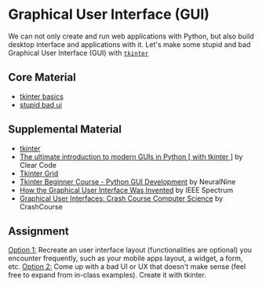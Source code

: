 # Graphical User Interface (GUI)
We can not only create and run web applications with Python, but also build desktop interface and applications with it. Let's make some stupid and bad Graphical User Interface (GUI) with [`tkinter`](https://docs.python.org/3/library/tkinter.html)

## Core Material
- [tkinter basics](/week12-gui-tkinter/01_basics/)
- [stupid bad ui](/week12-gui-tkinter/02_stupid_ui/)

## Supplemental Material
- [tkinter](https://docs.python.org/3/library/tkinter.html)
- [The ultimate introduction to modern GUIs in Python [ with tkinter ]](https://www.youtube.com/watch?v=mop6g-c5HEY) by Clear Code
- [Tkinter Grid](https://www.pythontutorial.net/tkinter/tkinter-grid/)
- [Tkinter Beginner Course - Python GUI Development](https://www.youtube.com/watch?v=ibf5cx221hk) by NeuralNine
- [How the Graphical User Interface Was Invented](https://spectrum.ieee.org/graphical-user-interface) by IEEE Spectrum
- [Graphical User Interfaces: Crash Course Computer Science](https://www.youtube.com/watch?v=XIGSJshYb90) by CrashCourse

## Assignment
<u>Option 1:</u>
Recreate an user interface layout (functionalities are optional) you encounter frequently, such as your mobile apps layout, a widget, a form, etc.
<u>Option 2:</u>
Come up with a bad UI or UX that doesn't make sense (feel free to expand from in-class examples). Create it with tkinter.

